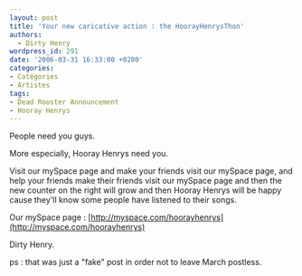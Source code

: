 ```yaml
---
layout: post
title: 'Your new caricative action : the HoorayHenrysThon'
authors:
  - Dirty Henry
wordpress_id: 291
date: '2006-03-31 16:33:00 +0200'
categories:
- Catégories
- Artistes
tags:
- Dead Rooster Announcement
- Hooray Henrys
---
```

People need you guys.

More especially, Hooray Henrys need you.

Visit our mySpace page and make your friends visit our mySpace page, and help your friends make their friends visit our mySpace page and then the new counter on the right will grow and then Hooray Henrys will be happy cause they'll know some people have listened to their songs.

Our mySpace page : [http://myspace.com/hoorayhenrys](http://myspace.com/hoorayhenrys)

Dirty Henry.

ps : that was just a "fake" post in order not to leave March postless.

